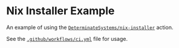 # Nix Installer Example

An example of using the [`DeterminateSystems/nix-installer`](https://github.com/DeterminateSystems/nix-installer) action.

See the [`.github/workflows/ci.yml`](./.github/workflows/ci.yml) file for usage.